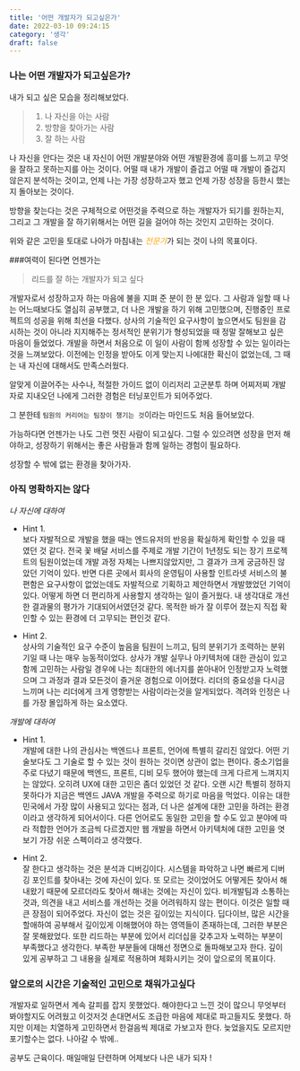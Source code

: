 ```yaml
---
title: '어떤 개발자가 되고싶은가'
date: 2022-03-10 09:24:15
category: '생각'
draft: false
---
```


### 나는 어떤 개발자가 되고싶은가?

내가 되고 싶은 모습을 정리해보았다.

> 1. 나 자신을 아는 사람
> 2. 방향을 찾아가는 사람
> 3. 잘 하는 사람

나 자신을 안다는 것은 내 자신이 어떤 개발분야와 어떤 개발환경에 흥미를 느끼고 무엇을 잘하고 못하는지를 아는 것이다.
어떨 때 내가 개발이 즐겁고 어떨 때 개발이 즐겁지 않은지 분석하는 것이고,
언제 나는 가장 성장하고자 했고 언제 가장 성장을 등한시 했는지 돌아보는 것이다.

방향을 찾는다는 것은 구체적으로 어떤것을 주력으로 하는 개발자가 되기를 원하는지,
그리고 그 개발을 잘 하기위해서는 어떤 길을 걸어야 하는 것인지 고민하는 것이다.

위와 같은 고민을 토대로 나아가 마침내는 <span style="color:orange">_전문가_</span>가 되는 것이 나의 목표이다. 


###여력이 된다면 언젠가는
> 리드를 잘 하는 개발자가 되고 싶다

개발자로서 성장하고자 하는 마음에 불을 지펴 준 분이 한 분 있다. 
그 사람과 일할 때 나는 어느때보다도 열심히 공부했고, 더 나은 개발을 하기 위해 고민했으며, 진행중인 프로젝트의 성공을 위해 최선을 다했다.
상사의 기술적인 요구사항이 높으면서도 팀원을 감시하는 것이 아니라 지지해주는 정서적인 분위기가 형성되었을 때 정말 잘해보고 싶은 마음이 들었었다.
개발을 하면서 처음으로 이 일이 사람이 함께 성장할 수 있는 일이라는 것을 느껴보았다. 
이전에는 인정을 받아도 이게 맞는지 나에대한 확신이 없었는데, 그 때는 내 자신에 대해서도 만족스러웠다.

알맞게 이끌어주는 사수나, 적절한 가이드 없이 이리저리 고군분투 하며 어찌저찌 개발자로 지내오던 나에게
그러한 경험은 터닝포인트가 되어주었다. 

그 분한테 ```팀원의 커리어는 팀장이 챙기는 것```이라는 마인드도 처음 들어보았다. 

가능하다면 언젠가는 나도 그런 멋진 사람이 되고싶다.
그럴 수 있으려면 성장을 먼저 해야하고, 성장하기 위해서는 좋은 사람들과 함께 일하는 경험이 필요하다.  

성장할 수 밖에 없는 환경을 찾아가자.


### 아직 명확하지는 않다
_나 자신에 대하여_
- Hint 1.  
  보다 자발적으로 개발을 했을 때는 엔드유저의 반응을 확실하게 확인할 수 있을 때였던 것 같다.
  전국 꽃 배달 서비스를 주제로 개발 기간이 1년정도 되는 장기 프로젝트의 팀원이었는데
  개발 과정 자체는 나쁘지않았지만, 그 결과가 크게 궁금하진 않았던 기억이 있다.
  반면 다른 곳에서 회사의 운영팀이 사용할 인트라넷 서비스의 불편함은 
  요구사항이 없었는데도 자발적으로 기획하고 제안하면서 개발했었던 기억이 있다.
  어떻게 하면 더 편리하게 사용할지 생각하는 일이 즐거웠다. 내 생각대로 개선한 결과물의 평가가 기대되어서였던것 같다.
  목적한 바가 잘 이루어 졌는지 직접 확인할 수 있는 환경에 더 고무되는 편인것 같다.
  

- Hint 2.  
  상사의 기술적인 요구 수준이 높음을 팀원이 느끼고, 팀의 분위기가 조력하는 분위기일 때 나는 매우 능동적이었다.
  상사가 개발 실무나 아키텍처에 대한 관심이 있고 함께 고민하는 사람일 경우에
  나는 최대한의 에너지를 쏟아내어 인정받고자 노력했으며 그 과정과 결과 모든것이 즐거운 경험으로 이어졌다.
  리더의 중요성을 다시금 느끼며 나는 리더에게 크게 영향받는 사람이라는것을 알게되었다. 
  격려와 인정은 나를 가장 몰입하게 하는 요소였다. 


_개발에 대하여_
- Hint 1.  
  개발에 대한 나의 관심사는 백엔드나 프론트, 언어에 특별히 갈리진 않았다. 
  어떤 기술보다도 그 기술로 할 수 있는 것이 원하는 것이면 상관이 없는 편이다.
  중소기업을 주로 다녔기 때문에 백엔드, 프론트, 디비 모두 했어야 했는데 크게 다르게 느껴지지는 않았다. 
  오히려 UX에 대한 고민은 좀더 있었던 것 같다. 
  오랜 시간 특별히 정하지 못하다가 지금은 백엔드 JAVA 개발을 주력으로 하기로 마음을 먹었다. 
  이유는 대한민국에서 가장 많이 사용되고 있다는 점과, 더 나은 설계에 대한 고민을 하려는 환경이라고 생각하게 되어서이다.
  다른 언어로도 동일한 고민을 할 수도 있고 분야에 따라 적합한 언어가 조금씩 다르겠지만
  웹 개발을 하면서 아키텍처에 대한 고민을 엿보기 가장 쉬운 스펙이라고 생각했다. 
    
  
- Hint 2.  
  잘 한다고 생각하는 것은 분석과 디버깅이다. 시스템을 파악하고 나면 빠르게 디버깅 포인트를 찾아내는 것에 자신이 있다.
  또 모르는 것이었어도 어떻게든 찾아서 해내왔기 때문에 모르더라도 찾아서 해내는 것에는 자신이 있다. 
  비개발팀과 소통하는것과, 의견을 내고 서비스를 개선하는 것을 어려워하지 않는 편이다. 이것은 일할 때 큰 장점이 되어주었다.
  자신이 없는 것은 깊이있는 지식이다. 딥다이브, 많은 시간을 할애하여 공부해서 깊이있게 이해했어야 하는 영역들이 존재하는데,
  그러한 부분은 잘 못해왔었다. 또한 리드하는 부분에 있어서 리더십을 갖추고자 노력하는 부분이 부족했다고 생각한다.
  부족한 부분들에 대해선 정면으로 돌파해보고자 한다. 깊이 있게 공부하고 그 내용을 실제로 적용하며 체화시키는 것이 앞으로의 목표이다.  
  

### 앞으로의 시간은 기술적인 고민으로 채워가고싶다
개발자로 일하면서 계속 갈피를 잡지 못했었다.
해야한다고 느낀 것이 많으니 무엇부터 봐야할지도 어려웠고 이것저것 손대면서도 조급한 마음에 제대로 파고들지도 못했다. 
하지만 이제는 치열하게 고민하면서 한걸음씩 제대로 가보고자 한다. 
늦었을지도 모르지만 포기할수는 없다. 나아갈 수 밖에.. 

공부도 근육이다. 매일매일 단련하며 어제보다 나은 내가 되자 !



